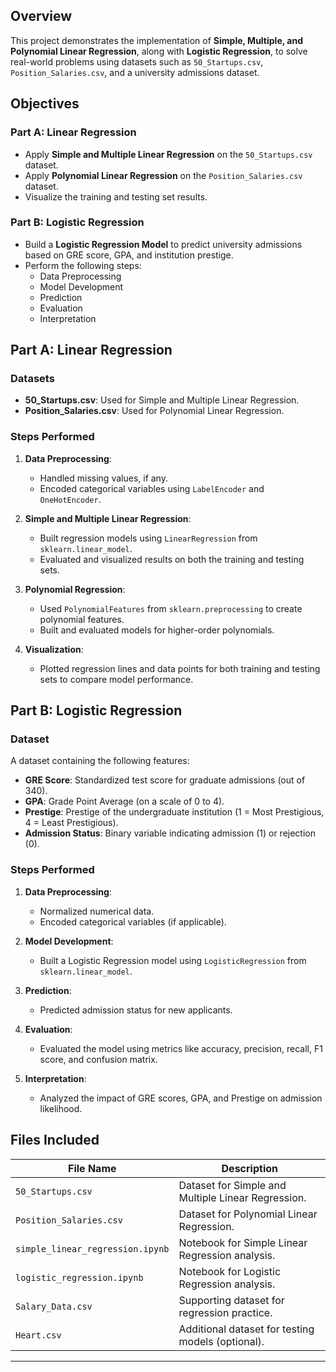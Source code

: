 
## Overview  
This project demonstrates the implementation of **Simple, Multiple, and Polynomial Linear Regression**, along with **Logistic Regression**, to solve real-world problems using datasets such as `50_Startups.csv`, `Position_Salaries.csv`, and a university admissions dataset.  



## Objectives  
### Part A: Linear Regression  
- Apply **Simple and Multiple Linear Regression** on the `50_Startups.csv` dataset.  
- Apply **Polynomial Linear Regression** on the `Position_Salaries.csv` dataset.  
- Visualize the training and testing set results.  

### Part B: Logistic Regression  
- Build a **Logistic Regression Model** to predict university admissions based on GRE score, GPA, and institution prestige.  
- Perform the following steps:  
  - Data Preprocessing  
  - Model Development  
  - Prediction  
  - Evaluation  
  - Interpretation  



## Part A: Linear Regression  

### Datasets  
- **50_Startups.csv**: Used for Simple and Multiple Linear Regression.  
- **Position_Salaries.csv**: Used for Polynomial Linear Regression.  

### Steps Performed  
1. **Data Preprocessing**:  
   - Handled missing values, if any.  
   - Encoded categorical variables using `LabelEncoder` and `OneHotEncoder`.  

2. **Simple and Multiple Linear Regression**:  
   - Built regression models using `LinearRegression` from `sklearn.linear_model`.  
   - Evaluated and visualized results on both the training and testing sets.  

3. **Polynomial Regression**:  
   - Used `PolynomialFeatures` from `sklearn.preprocessing` to create polynomial features.  
   - Built and evaluated models for higher-order polynomials.  

4. **Visualization**:  
   - Plotted regression lines and data points for both training and testing sets to compare model performance.  



## Part B: Logistic Regression  

### Dataset  
A dataset containing the following features:  
- **GRE Score**: Standardized test score for graduate admissions (out of 340).  
- **GPA**: Grade Point Average (on a scale of 0 to 4).  
- **Prestige**: Prestige of the undergraduate institution (1 = Most Prestigious, 4 = Least Prestigious).  
- **Admission Status**: Binary variable indicating admission (1) or rejection (0).  

### Steps Performed  
1. **Data Preprocessing**:  
   - Normalized numerical data.  
   - Encoded categorical variables (if applicable).  

2. **Model Development**:  
   - Built a Logistic Regression model using `LogisticRegression` from `sklearn.linear_model`.  

3. **Prediction**:  
   - Predicted admission status for new applicants.  

4. **Evaluation**:  
   - Evaluated the model using metrics like accuracy, precision, recall, F1 score, and confusion matrix.  

5. **Interpretation**:  
   - Analyzed the impact of GRE scores, GPA, and Prestige on admission likelihood.  


## Files Included  

| File Name                   | Description                                                                 |
|-----------------------------|-----------------------------------------------------------------------------|
| `50_Startups.csv`           | Dataset for Simple and Multiple Linear Regression.                         |
| `Position_Salaries.csv`     | Dataset for Polynomial Linear Regression.                                  |
| `simple_linear_regression.ipynb` | Notebook for Simple Linear Regression analysis.                        |
| `logistic_regression.ipynb` | Notebook for Logistic Regression analysis.                                 |
| `Salary_Data.csv`           | Supporting dataset for regression practice.                                |
| `Heart.csv`                 | Additional dataset for testing models (optional).                          |

---


